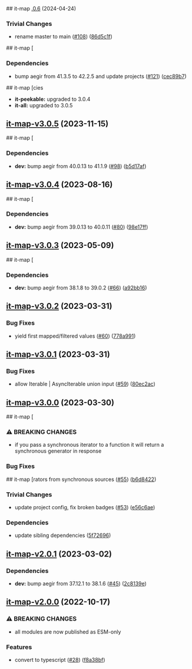 ## it-map [.0.6](https://github.com/achingbrain/it/compare/it-map-v3.0.5...it-map-3.0.6) (2024-04-24)


### Trivial Changes

* rename master to main ([#108](https://github.com/achingbrain/it/issues/108)) ([86d5c1f](https://github.com/achingbrain/it/commit/86d5c1f2082c79a49ef1e75511abfa7e647fd7b9))

## it-map [
### Dependencies

* bump aegir from 41.3.5 to 42.2.5 and update projects ([#121](https://github.com/achingbrain/it/issues/121)) ([cec89b7](https://github.com/achingbrain/it/commit/cec89b7c790bea695b053e3b6b3c255655def1cd))



## it-map [cies

* **it-peekable:** upgraded to 3.0.4
* **it-all:** upgraded to 3.0.5

## [it-map-v3.0.5](https://github.com/achingbrain/it/compare/it-map-v3.0.4...it-map-v3.0.5) (2023-11-15)

## it-map [
### Dependencies

* **dev:** bump aegir from 40.0.13 to 41.1.9 ([#98](https://github.com/achingbrain/it/issues/98)) ([b5d17af](https://github.com/achingbrain/it/commit/b5d17af750dfa2191423dcf06f37b06e5a866ec8))

## [it-map-v3.0.4](https://github.com/achingbrain/it/compare/it-map-v3.0.3...it-map-v3.0.4) (2023-08-16)

## it-map [
### Dependencies

* **dev:** bump aegir from 39.0.13 to 40.0.11 ([#80](https://github.com/achingbrain/it/issues/80)) ([98e17ff](https://github.com/achingbrain/it/commit/98e17ff5f108fce177d98a56c201533a415623e4))

## [it-map-v3.0.3](https://github.com/achingbrain/it/compare/it-map-v3.0.2...it-map-v3.0.3) (2023-05-09)

## it-map [
### Dependencies

* **dev:** bump aegir from 38.1.8 to 39.0.2 ([#66](https://github.com/achingbrain/it/issues/66)) ([a92bb16](https://github.com/achingbrain/it/commit/a92bb1690e8d584292e37c878d40f437036721a7))

## [it-map-v3.0.2](https://github.com/achingbrain/it/compare/it-map-v3.0.1...it-map-v3.0.2) (2023-03-31)


### Bug Fixes

* yield first mapped/filtered values ([#60](https://github.com/achingbrain/it/issues/60)) ([778a991](https://github.com/achingbrain/it/commit/778a9918b13dd5b8743f34f5cb0a9e256aa2a0b7))

## [it-map-v3.0.1](https://github.com/achingbrain/it/compare/it-map-v3.0.0...it-map-v3.0.1) (2023-03-31)


### Bug Fixes

* allow Iterable | AsyncIterable union input ([#59](https://github.com/achingbrain/it/issues/59)) ([80ec2ac](https://github.com/achingbrain/it/commit/80ec2ace4f64b6291b39cb51bc5ebe2cedba7152))

## [it-map-v3.0.0](https://github.com/achingbrain/it/compare/it-map-v2.0.1...it-map-v3.0.0) (2023-03-30)

## it-map [
### ⚠ BREAKING CHANGES

* if you pass a synchronous iterator to a function it will return a synchronous generator in response

### Bug Fixes

## it-map [rators from synchronous sources ([#55](https://github.com/achingbrain/it/issues/55)) ([b6d8422](https://github.com/achingbrain/it/commit/b6d84222eb8e6d8c8956810d0e2ec1f065909742))


### Trivial Changes

* update project config, fix broken badges ([#53](https://github.com/achingbrain/it/issues/53)) ([e56c6ae](https://github.com/achingbrain/it/commit/e56c6ae9a0a766b5eab77040e92b2e034ce52d2e))


### Dependencies

* update sibling dependencies ([5f72696](https://github.com/achingbrain/it/commit/5f726968d434a28df6a4864b0314e8c49cab08dd))

## [it-map-v2.0.1](https://github.com/achingbrain/it/compare/it-map-v2.0.0...it-map-v2.0.1) (2023-03-02)


### Dependencies

* **dev:** bump aegir from 37.12.1 to 38.1.6 ([#45](https://github.com/achingbrain/it/issues/45)) ([2c8139e](https://github.com/achingbrain/it/commit/2c8139ef060efa72c386aa3863e6c575f6f199e5))

## [it-map-v2.0.0](https://github.com/achingbrain/it/compare/it-map-v1.0.6...it-map-v2.0.0) (2022-10-17)


### ⚠ BREAKING CHANGES

* all modules are now published as ESM-only

### Features

* convert to typescript ([#28](https://github.com/achingbrain/it/issues/28)) ([f8a38bf](https://github.com/achingbrain/it/commit/f8a38bfb1b902e8101f1077eb33c3cea49819464))
